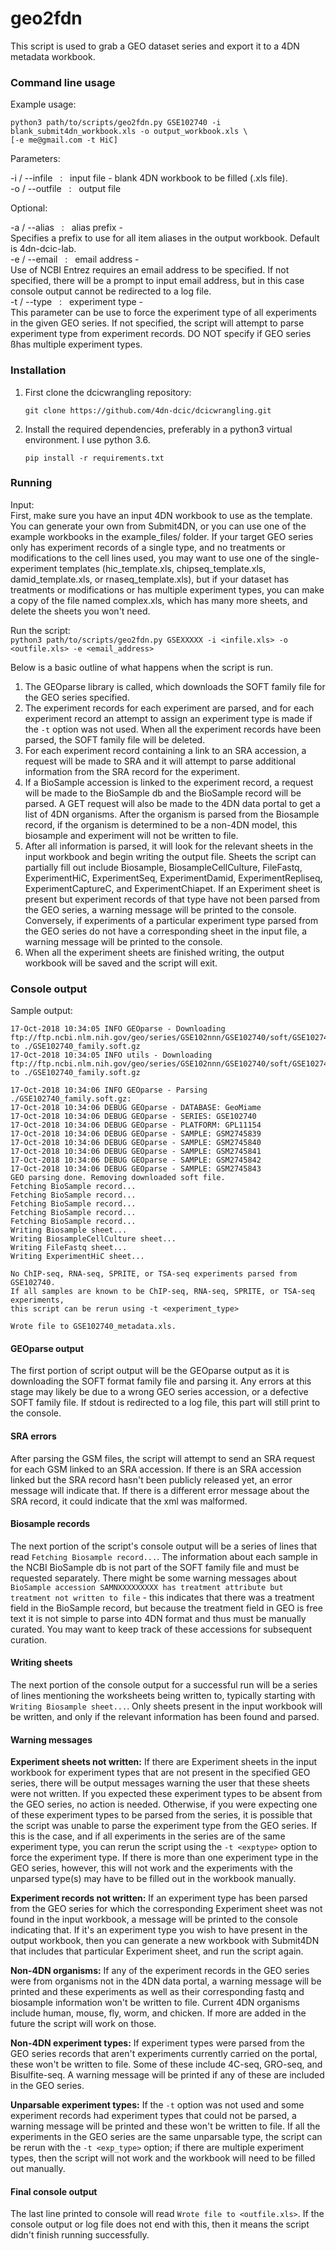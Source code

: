 # geo2fdn

This script is used to grab a GEO dataset series and export it to a 4DN metadata workbook.


### Command line usage

Example usage:

```console
python3 path/to/scripts/geo2fdn.py GSE102740 -i blank_submit4dn_workbook.xls -o output_workbook.xls \
[-e me@gmail.com -t HiC]
```

Parameters:

-i / --infile     &nbsp; : &nbsp;  input file - blank 4DN workbook to be filled (.xls file). \
-o / --outfile    &nbsp; : &nbsp;  output file


Optional:

-a / --alias      &nbsp; : &nbsp;  alias prefix - \
Specifies a prefix to use for all item aliases in the output workbook.
Default is 4dn-dcic-lab.\
 -e / --email      &nbsp; : &nbsp;  email address - \
Use of NCBI Entrez requires an email address to be specified. If not specified,
there will be a prompt to input email address, but in this case console output
cannot be redirected to a log file.\
-t / --type       &nbsp; : &nbsp;  experiment type - \
This parameter can be use to force the experiment type of all experiments in the
given GEO series. If not specified, the script will attempt to parse experiment type
from experiment records. DO NOT specify if GEO series ßhas multiple experiment types.


### Installation

1. First clone the dcicwrangling repository:
    ```console
    git clone https://github.com/4dn-dcic/dcicwrangling.git
    ```
2. Install the required dependencies, preferably in a python3 virtual environment. I use python 3.6.
   ```console
   pip install -r requirements.txt
   ```

### Running

Input: \
First, make sure you have an input 4DN workbook to use as the template. You can generate
your own from Submit4DN, or you can use one of the example workbooks in the example_files/
folder. If your target GEO series only has experiment records of a single type, and no
treatments or modifications to the cell lines used, you may want to use one of the
single-experiment templates (hic_template.xls, chipseq_template.xls, damid_template.xls, or
rnaseq_template.xls), but if your dataset has treatments or modifications or has multiple
experiment types, you can make a copy of the file named complex.xls, which has many more
sheets, and delete the sheets you won't need.

Run the script: \
`python3 path/to/scripts/geo2fdn.py GSEXXXXX -i <infile.xls> -o <outfile.xls> -e <email_address>`

Below is a basic outline of what happens when the script is run.
1. The GEOparse library is called, which downloads the SOFT family file for the GEO series
specified.
2. The experiment records for each experiment are parsed, and for each experiment record an
attempt to assign an experiment type is made if the `-t` option was not used. When all the
experiment records have been parsed, the SOFT family file will be deleted.
3. For each experiment record containing a link to an SRA accession, a request will be made
to SRA and it will attempt to parse additional information from the SRA record for the experiment.
4. If a BioSample accession is linked to the experiment record, a request will be made to the
BioSample db and the BioSample record will be parsed. A GET request will also be made to the
4DN data portal to get a list of 4DN organisms. After the organism is parsed from the Biosample
record, if the organism is determined to be a non-4DN model, this biosample and experiment will
not be written to file.
5. After all information is parsed, it will look for the relevant sheets in the input workbook
and begin writing the output file. Sheets the script can partially fill out include Biosample,
BiosampleCellCulture, FileFastq, ExperimentHiC, ExperimentSeq, ExperimentDamid, ExperimentRepliseq,
ExperimentCaptureC, and ExperimentChiapet. If an Experiment sheet is present but experiment
records of that type have not been parsed from the GEO series, a warning message will be printed
to the console. Conversely, if experiments of a particular experiment type parsed from the GEO
series do not have a corresponding sheet in the input file, a warning message will be printed
to the console.
6. When all the experiment sheets are finished writing, the output workbook will be saved and the
script will exit.

### Console output

Sample output:
```console
17-Oct-2018 10:34:05 INFO GEOparse - Downloading ftp://ftp.ncbi.nlm.nih.gov/geo/series/GSE102nnn/GSE102740/soft/GSE102740_family.soft.gz to ./GSE102740_family.soft.gz
17-Oct-2018 10:34:05 INFO utils - Downloading ftp://ftp.ncbi.nlm.nih.gov/geo/series/GSE102nnn/GSE102740/soft/GSE102740_family.soft.gz to ./GSE102740_family.soft.gz

17-Oct-2018 10:34:06 INFO GEOparse - Parsing ./GSE102740_family.soft.gz:
17-Oct-2018 10:34:06 DEBUG GEOparse - DATABASE: GeoMiame
17-Oct-2018 10:34:06 DEBUG GEOparse - SERIES: GSE102740
17-Oct-2018 10:34:06 DEBUG GEOparse - PLATFORM: GPL11154
17-Oct-2018 10:34:06 DEBUG GEOparse - SAMPLE: GSM2745839
17-Oct-2018 10:34:06 DEBUG GEOparse - SAMPLE: GSM2745840
17-Oct-2018 10:34:06 DEBUG GEOparse - SAMPLE: GSM2745841
17-Oct-2018 10:34:06 DEBUG GEOparse - SAMPLE: GSM2745842
17-Oct-2018 10:34:06 DEBUG GEOparse - SAMPLE: GSM2745843
GEO parsing done. Removing downloaded soft file.
Fetching BioSample record...
Fetching BioSample record...
Fetching BioSample record...
Fetching BioSample record...
Fetching BioSample record...
Writing Biosample sheet...
Writing BiosampleCellCulture sheet...
Writing FileFastq sheet...
Writing ExperimentHiC sheet...

No ChIP-seq, RNA-seq, SPRITE, or TSA-seq experiments parsed from GSE102740.
If all samples are known to be ChIP-seq, RNA-seq, SPRITE, or TSA-seq experiments,
this script can be rerun using -t <experiment_type>

Wrote file to GSE102740_metadata.xls.
```

#### GEOparse output

The first portion of script output will be the GEOparse output as it is downloading the SOFT format
family file and parsing it. Any errors at this stage may likely be due to a wrong GEO series accession,
or a defective SOFT family file. If stdout is redirected to a log file, this part will still print to
the console.

#### SRA errors

After parsing the GSM files, the script will attempt to send an SRA request for each GSM linked
to an SRA accession. If there is an SRA accession linked but the SRA record hasn't been publicly
released yet, an error message will indicate that. If there is a different error message about
the SRA record, it could indicate that the xml was malformed.

#### Biosample records

The next portion of the script's console output will be a series of lines that read
`Fetching Biosample record...`. The information about each sample in the NCBI BioSample
db is not part of the SOFT family file and must be requested separately. There might be
some warning messages about `BioSample accession SAMNXXXXXXXXX has treatment attribute
but treatment not written to file` - this indicates that there was a treatment field
in the BioSample record, but because the treatment field in GEO is free text it is not
simple to parse into 4DN format and thus must be manually curated. You may want to keep
track of these accessions for subsequent curation.

#### Writing sheets

The next portion of the console output for a successful run will be a series of lines
mentioning the worksheets being written to, typically starting with `Writing Biosample sheet...`.
Only sheets present in the input workbook will be written, and only if the relevant information
has been found and parsed.

#### Warning messages

**Experiment sheets not written:** If there are Experiment sheets in the input workbook for
experiment types that are not present in the specified GEO series, there will be output
messages warning the user that these sheets were not written. If you expected these experiment
types to be absent from the GEO series, no action is needed. Otherwise, if you were expecting
one of these experiment types to be parsed from the series, it is possible that the script
was unable to parse the experiment type from the GEO series. If this is the case, and if all
experiments in the series are of the same experiment type, you can rerun the script using
the `-t <exptype>` option to force the experiment type. If there is more than one experiment
type in the GEO series, however, this will not work and the experiments with the unparsed
type(s) may have to be filled out in the workbook manually.

**Experiment records not written:** If an experiment type has been parsed from the GEO series
for which the corresponding Experiment sheet was not found in the input workbook, a
message will be printed to the console indicating that. If it's an experiment type you wish
to have present in the output workbook, then you can generate a new workbook with Submit4DN
that includes that particular Experiment sheet, and run the script again.

**Non-4DN organisms:** If any of the experiment records in the GEO series were from organisms
not in the 4DN data portal, a warning message will be printed and these experiments as well
as their corresponding fastq and biosample information won't be written to file. Current 4DN
organisms include human, mouse, fly, worm, and chicken. If more are added in the future the
script will work on those.

**Non-4DN experiment types:** If experiment types were parsed from the GEO series records
that aren't experiments currently carried on the portal, these won't be written to file.
Some of these include 4C-seq, GRO-seq, and Bisulfite-seq. A warning message will be printed
if any of these are included in the GEO series.

**Unparsable experiment types:** If the `-t` option was not used and some experiment records
had experiment types that could not be parsed, a warning message will be printed and these
won't be written to file. If all the experiments in the GEO series are the same unparsable
type, the script can be rerun with the `-t <exp_type>` option; if there are multiple
experiment types, then the script will not work and the workbook will need to be filled out
manually.

#### Final console output

The last line printed to console will read `Wrote file to <outfile.xls>`. If the console output
or log file does not end with this, then it means the script didn't finish running successfully.
